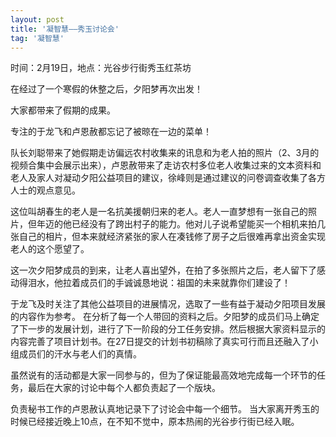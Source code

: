 ```yaml
---
layout: post
title: '凝智慧——秀玉讨论会'
tag: '凝智慧'
---
```


时间：2月19日，地点：光谷步行街秀玉红茶坊

在经过了一个寒假的休整之后，夕阳梦再次出发！

大家都带来了假期的成果。

专注的于龙飞和卢恩赦都忘记了被晾在一边的菜单！

队长刘聪带来了她假期走访偏远农村收集来的讯息和为老人拍的照片（2、3月的视频合集中会展示出来），卢恩赦带来了走访农村多位老人收集过来的文本资料和老人及家人对凝动夕阳公益项目的建议，徐峰则是通过建议的问卷调查收集了各方人士的观点意见。


这位叫胡春生的老人是一名抗美援朝归来的老人。老人一直梦想有一张自己的照片，但年迈的他已经没有了跨出村子的能力。他对儿子说希望能买一个相机来拍几张自己的相片，但本来就经济紧张的家人在凑钱修了房子之后很难再拿出资金实现老人的这个愿望了。

这一次夕阳梦成员的到来，让老人喜出望外，在拍了多张照片之后，老人留下了感动得泪水，他拉着成员们的手诚诚恳地说：祖国的未来就靠你们建设了！


于龙飞及时关注了其他公益项目的进展情况，选取了一些有益于凝动夕阳项目发展的内容作为参考。
在分析了每一个人带回的资料之后。夕阳梦的成员们马上确定了下一步的发展计划，进行了下一阶段的分工任务安排。然后根据大家资料显示的内容完善了项目计划书。在27日提交的计划书初稿除了真实可行而且还融入了小组成员们的汗水与老人们的真情。

虽然说有的活动都是大家一同参与的，但为了保证能最高效地完成每一个环节的任务，最后在大家的讨论中每个人都负责起了一个版块。



负责秘书工作的卢恩赦认真地记录下了讨论会中每一个细节。
当大家离开秀玉的时候已经接近晚上10点，在不知不觉中，原本热闹的光谷步行街已经入眠。
